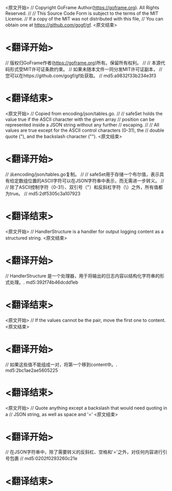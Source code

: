
<原文开始>
// Copyright GoFrame Author(https://goframe.org). All Rights Reserved.
//
// This Source Code Form is subject to the terms of the MIT License.
// If a copy of the MIT was not distributed with this file,
// You can obtain one at https://github.com/gogf/gf.
<原文结束>

# <翻译开始>
// 版权归GoFrame作者(https://goframe.org)所有。保留所有权利。
//
// 本源代码形式受MIT许可证条款约束。
// 如果未随本文件一同分发MIT许可证副本，
// 您可以在https://github.com/gogf/gf处获取。
// md5:a9832f33b234e3f3
# <翻译结束>


<原文开始>
// Copied from encoding/json/tables.go.
//
// safeSet holds the value true if the ASCII character with the given array
// position can be represented inside a JSON string without any further
// escaping.
//
// All values are true except for the ASCII control characters (0-31), the
// double quote ("), and the backslash character ("\").
<原文结束>

# <翻译开始>
// 从encoding/json/tables.go复制。
//
// safeSet用于存储一个布尔值，表示具有给定数组位置的ASCII字符可以在JSON字符串中表示，而无需进一步转义。
//
// 除了ASCII控制字符（0-31）、双引号（"）和反斜杠字符（\）之外，所有值都为true。
// md5:2df5305c3a107923
# <翻译结束>


<原文开始>
// HandlerStructure is a handler for output logging content as a structured string.
<原文结束>

# <翻译开始>
// HandlerStructure 是一个处理器，用于将输出的日志内容以结构化字符串的形式处理。. md5:392f74b46dcdd1eb
# <翻译结束>


<原文开始>
// If the values cannot be the pair, move the first one to content.
<原文结束>

# <翻译开始>
// 如果这些值不能组成一对，将第一个移到content中。. md5:2bc1ae2ae5605225
# <翻译结束>


<原文开始>
			// Quote anything except a backslash that would need quoting in a
			// JSON string, as well as space and '='
<原文结束>

# <翻译开始>
// 在JSON字符串中，除了需要转义的反斜杠、空格和'='之外，对任何内容进行引号包裹
// md5:0202f0293260c21e
# <翻译结束>

